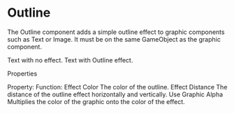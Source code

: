# Outline

The Outline component adds a simple outline effect to graphic components such as Text or Image. It must be on the same GameObject as the graphic component.

Text with no effect. Text with Outline effect.


Properties

Property:	Function:
Effect Color	The color of the outline.
Effect Distance	The distance of the outline effect horizontally and vertically.
Use Graphic Alpha	Multiplies the color of the graphic onto the color of the effect.